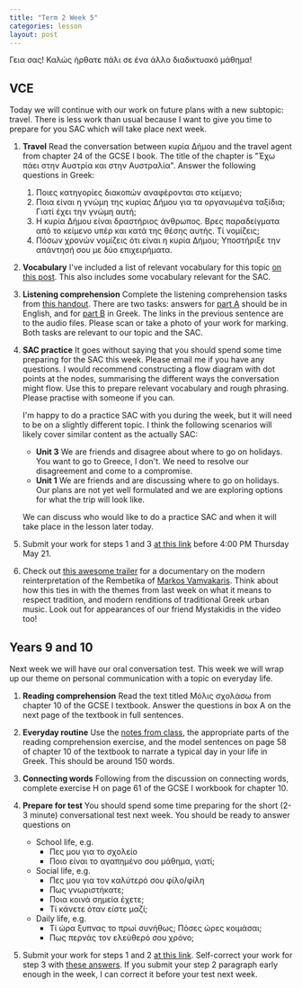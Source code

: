 ```yaml
---
title: "Term 2 Week 5"
categories: lesson
layout: post
---
```


Γεια σας! Καλώς ήρθατε πάλι σε ένα άλλο διαδικτυακό μάθημα!

## VCE

Today we will continue with our work on future plans with a new subtopic:
travel. There is less work than usual because I want to give you time to prepare
for you SAC which will take place next week.
1. **Travel** Read the conversation between κυρία Δήμου and the travel agent
   from chapter 24 of the GCSE I book. The title of the chapter is "Έχω πάει
   στην Αυστρία και στην Αυστραλία". Answer the following questions in Greek:
   1. Ποιες κατηγορίες διακοπών αναφέρονται στο κείμενο;
   2. Ποια είναι η γνώμη της κυρίας Δήμου για τα οργανωμένα ταξίδια; Γιατί έχει την γνώμη αυτή;
   3. Η κυρία Δήμου είναι δραστήριος άνθρωπος. Βρες παραδείγματα από το κείμενο
      υπέρ και κατά της θέσης αυτής. Τί νομίζεις;
   4. Πόσων χρονών νομίζεις ότι είναι η κυρία Δήμου; Υποστήριξε την απάντησή σου με δύο επιχειρήματα. 
  
2. **Vocabulary** I've included a list of relevant vocabulary for this topic [on
   this post](/vsl-greek/planning-vocab/index.html). This also includes some
   vocabulary relevant for the SAC.

3. **Listening comprehension** Complete the listening comprehension tasks from
   [this handout](/vsl-greek/assets/greekexam2005_comp.pdf). There are two
   tasks: answers for [part A](/vsl-greek/assets/greek_text1_2005.mp3) should be
   in English, and for [part B](/vsl-greek/assets/greek_text3_2005.mp3) in
   Greek. The links in the previous sentence are to the audio files. Please scan
   or take a photo of your work for marking. Both tasks are relevant to our
   topic and the SAC.

4. **SAC practice** It goes without saying that you should spend some time
   preparing for the SAC this week. Please email me if you have any questions. I
   would recommend constructing a flow diagram with dot points at the nodes,
   summarising the different ways the conversation might flow. Use this to
   prepare relevant vocabulary and rough phrasing. Please practise with someone
   if you can. 
   
   I'm happy to do a practice SAC with you during the week, but it will need to
   be on a slightly different topic. I think the following scenarios will likely
   cover similar content as the actually SAC:
   
   - **Unit 3** We are friends and disagree about where to go on holidays. You
   want to go to Greece, I don't. We need to resolve our disagreement and come
   to a compromise.
   - **Unit 1** We are friends and are discussing where to go on holidays. Our
   plans are not yet well formulated and we are exploring options for what the
   trip will look like.
   
   We can discuss who would like to do a practice SAC and when it will take
   place in the lesson later today.
      
5. Submit your work for steps 1 and 3 [at this
   link](https://www.dropbox.com/request/DZNOuxnjDRn7a8cmkL0U) before 4:00 PM
   Thursday May 21.

6. Check out [this awesome trailer](/vsl-greek/markos-trailer/index.html) for a
   documentary on the modern reinterpretation of the Rembetika of [Markos
   Vamvakaris](https://en.wikipedia.org/wiki/Markos_Vamvakaris). Think about how
   this ties in with the themes from last week on what it means to respect
   tradition, and modern renditions of traditional Greek urban music. Look out
   for appearances of our friend Mystakidis in the video too!

## Years 9 and 10

Next week we will have our oral conversation test. This week we will wrap up our
theme on personal communication with a topic on everyday life.

1. **Reading comprehension** Read the text titled Μόλις σχολάσω from chapter 10
   of the GCSE I textbook. Answer the questions in box A on the next page of the
   textbook in full sentences.
2. **Everyday routine** Use the [notes from class](), the appropriate parts of
   the reading comprehension exercise, and the model sentences on page 58 of
   chapter 10 of the textbook to narrate a typical day in your life in Greek.
   This should be around 150 words.
3. **Connecting words** Following from the discussion on connecting words,
   complete exercise Η on page 61 of the GCSE I workbook for chapter 10.
4. **Prepare for test** You should spend some time preparing for the short (2-3
   minute) conversational test next week. You should be ready to answer
   questions on
   - School life, e.g.
        - Πες μου για το σχολείο
        - Ποιο είναι το αγαπημένο σου μάθημα, γιατί;
   - Social life, e.g.
        - Πες μου για τον καλύτερό σου φίλο/φίλη
        - Πως γνωριστήκατε;
        - Ποια κοινά σημεία έχετε;
        - Τί κάνετε όταν είστε μαζί;
   - Daily life, e.g.
        - Τί ώρα ξυπνας το πρωί συνήθως; Πόσες ώρες κοιμάσαι;
        - Πως περνάς τον ελεύθερό σου χρόνο;
    
5. Submit your work for steps 1 and 2 [at this
   link](https://www.dropbox.com/request/mZCiVKm7zDtsGlYrJkTM). Self-correct
   your work for step 3 with [these answers](). If you submit your step 2
   paragraph early enough in the week, I can correct it before your test next
   week.
